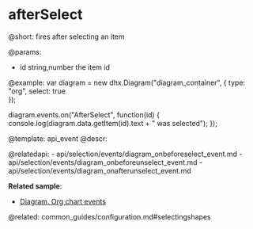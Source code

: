 afterSelect
=============

@short: fires after selecting an item

@params:
- id	 	string,number 		the item id


@example:
var diagram = new dhx.Diagram("diagram_container", { 
    type: "org", 
    select: true        
});

diagram.events.on("AfterSelect", function(id) {
	console.log(diagram.data.getItem(id).text + " was selected");
});


@template:	api_event
@descr:

@relatedapi:
	- api/selection/events/diagram_onbeforeselect_event.md
	- api/selection/events/diagram_onbeforeunselect_event.md
	- api/selection/events/diagram_onafterunselect_event.md

**Related sample**:
- [Diagram. Org chart events](https://snippet.dhtmlx.com/l38pct7c)

    
@related:
	common_guides/configuration.md#selectingshapes